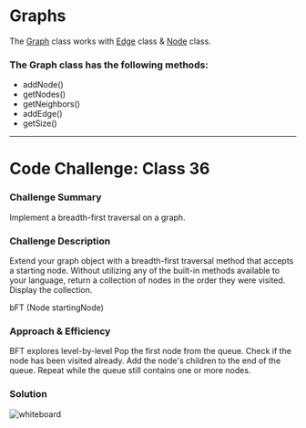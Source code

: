 # Graphs
The [Graph](Graph.java) class works with [Edge](Edge.java) class & [Node](Node.java) class.

### The Graph class has the following methods:
* addNode()
* getNodes()
* getNeighbors()
* addEdge()
* getSize()

-------------------------------------------------------------------
# Code Challenge: Class 36
### Challenge Summary
Implement a breadth-first traversal on a graph.

### Challenge Description
Extend your graph object with a breadth-first traversal method that accepts a starting node. Without utilizing any of the built-in methods available to your language, return a collection of nodes in the order they were visited. Display the collection.

bFT (Node<T> startingNode)

### Approach & Efficiency

BFT explores level-by-level
Pop the first node from the queue.
Check if the node has been visited already.
Add the node's children to the end of the queue.
Repeat while the queue still contains one or more nodes.



### Solution
![whiteboard]()
